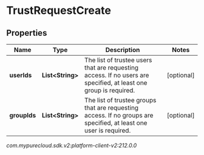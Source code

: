 # TrustRequestCreate


## Properties

| Name | Type | Description | Notes |
| ------------ | ------------- | ------------- | ------------- |
| **userIds** | **List&lt;String&gt;** | The list of trustee users that are requesting access. If no users are specified, at least one group is required. |  [optional] |
| **groupIds** | **List&lt;String&gt;** | The list of trustee groups that are requesting access. If no groups are specified, at least one user is required. |  [optional] |




_com.mypurecloud.sdk.v2:platform-client-v2:212.0.0_
